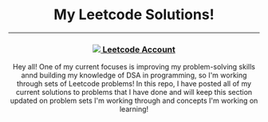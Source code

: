 <h1 align='center'>My Leetcode Solutions!</h1>

---

<h3 align='center'><a href='https://leetcode.com/u/CodeOmnister/'><img src='https://img.icons8.com/?size=100&id=9L16NypUzu38&format=png&color=000000'> Leetcode Account</a></h3>

<p align='center'>Hey all! One of my current focuses is improving my problem-solving skills annd building my knowledge of DSA in programming, so I'm working through sets of Leetcode problems! In this repo, I have posted all of my current solutions to problems that I have done and will keep this section updated on problem sets I'm working through and concepts I'm working on learning!</p>

